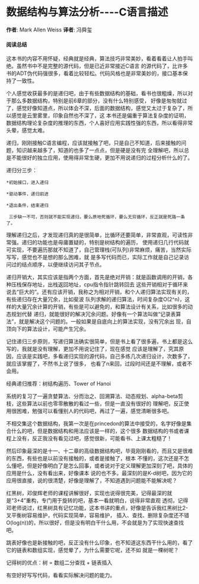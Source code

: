 # 数据结构与算法分析----C语言描述
**作者**: Mark Allen Weiss **译者**: 冯舜玺

#### 阅读总结
这本书的内容不用怀疑，经典就是经典，算法技巧非常美妙，看着看着让人拍手叫绝。虽然书中不是完整的源代码，但是已近非常接近C语言
的源代码了，比许多书的ADT伪代码强很多，看着比较轻松。代码风格也是非常美妙的，接口基本保持了一致性。

个人感觉收获最多的是递归吧，由于有些数据结构的基础，看书也很粗燥，所以对于那么多数据结构，特别是前6章的部分，没有什么特别感受，
好像是匆匆就过了，感觉好像知道点，所以体会不深，后面的数据结构，感觉又太过于复杂了，所以感觉是云里雾里，印象自然也不深了，这
本书还是偏重于算法复杂度的证明，数据结构理论复杂度的推理的东西，个人喜好应用实践性强的东西，所以看得非常头晕，感觉太难。

递归，刚刚接触C语言编程，应该就接触了吧，只是自己不知道，后来接触的问题，知识越来越多了，知道的也多了一点点，但是硬是没有完
全理解吧，所以总是不能很好的独立应用，使用得非常生硬，更加不用说递归的过程分析什么的了。

递归分三步：
  
    *初始接口，进入递归
    
    *驱动事件，递归前进
    
    *退出条件，结束递归
  
     三步缺一不可，否则就不能实现递归，要么原地死循环，要么无穷循环，反正就是死路一条了。

理解递归之后，才发现递归真的是很简单，比循环还要简单，非常直观，可读性非常强。递归的功能也是毋庸置疑的，特别是树结构的遍历，
使用递归几行代码就可实现，不要遍历那就不知道了，自己管理栈(可队列)非常麻烦，痛苦，当然实际写写，感觉也不是想的那么困难，就
是多写代码而已，实际工作就是自己记录访问过的结点顺序，以便继续访问其子节点。

递归开销大，其实应该是指两个方面，首先是绝对开销：就是函数调用的开销，各种压栈保存地址，出栈返回地址，cpu指令指针跳转回去
这些开销相对于循环来说去“巨大的”。还有应该开销，我称之为相对开销，和个人递归算法实现有关的，有些递归存在大量冗余，比如斐波
队列求解的递归算法，时间复杂度O(2^n)，这样的大量冗余计算的开销，有些是可以避免的，和算法设计有关系，比如很多的动态规划代替
递归，就能很好的解决冗余问题。好像有一个算法叫做“记录表算法”，就是解决这个问题的。一般如果是自底向上的算法实现，没有冗余出
现，自顶向下的算法设计，可能产生冗余。

记住递归三步原则，写递归算法确实很简单，但是书上看了很多遍，书上都是这么写的，我就是没有理解，更加不用说记住了，现在感觉
应该是理解了，究其原因，应该是实践吧，多看递归实现的源代码，自己多练几次递归设计，次数多了，就应该掌握了，不然书上说了很多，
也看了n来回，过段时间还是不理解，或者不会用。

经典递归推荐：树结构遍历、Tower of Hanoi

系统的复习了一遍贪婪算法、分而治之、回溯算法、动态规划、alpha-beta剪枝，这些算法以前也零零散散的看过一些，但是一直没有很好的
理解吧，反正使用很困难，勉强可以看懂别人的代码吧，再过了一遍，感觉清晰很多吧。

不相交集这个数据结构，我第一次是在princedon的算法中接受的，名字好像是集合什么的吧，但是数据结构和用法应该是一样的，这个很多
数据结构的书或者课程上没有，反正我没有看见过吧，感觉很新，可能看书、上课太粗糙了！

然后印象最深的是十一、十二章的高级数据结构吧，毕竟刚刚看的，而且又是很难的东西，有些也是以前没有接触的，或者是接触了，根本
不懂的，这次还是不怎么懂吧，但是好像明白了是怎么回事，或者说对于定义理解更加深刻了吧，具体的应用是什么，没有看出来，好像课本
说的也不多。最深刻的是K-d树吧，因为它的应用很直接，说的很清楚，好像是理解了，不知道遇到问题能不能解决呢？

红黑树，邓俊辉老师的课程讲解很好，实现也说得很完美，记得最深的就是“3+4”重构，专门用于旋转的吧，基本一看就明白，说得非常直观
透彻，记得邓老师说过，红黑树具有记忆功能，这本书讲的重点，好像是告诉我红黑树比2-叉平衡树容易维护，代码实现简单，容易维护，
插入、查找、删除复杂度还不错O(log(n))的，所以很好，但是没有明白干什么用，不会就是为了实现快速查找吧。

跳表好像也是新接触的吧，反正没有什么印象，也不知道这东西干什么用的，看了它的链表和数组实现，感觉晕了，为什么需要它呢，还不如
就是一棵树呢？

记得树的优点：树 = 数组二分查找 + 链表插入

有空好好写写代码，看看实际解决问题的能力。
